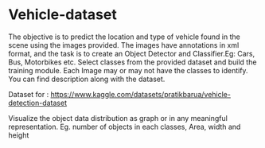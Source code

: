 # Vehicle-dataset

The objective is to predict the location and type of vehicle found in the scene using the images provided. The images have annotations in xml format, and the task is to create an Object Detector and Classifier.Eg: Cars, Bus, Motorbikes etc. Select  classes from the provided dataset and build the training module. Each Image may or may not have the classes to identify. You can find description along with the dataset.


Dataset for : https://www.kaggle.com/datasets/pratikbarua/vehicle-detection-dataset

Visualize the object data distribution as graph or in any meaningful representation. Eg. number of objects in each classes, Area, width and height 
